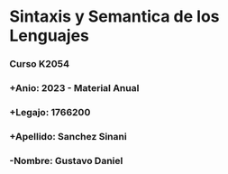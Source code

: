 # Sintaxis y Semantica de los Lenguajes

### Curso K2054

### +Anio: 2023 - Material Anual

### +Legajo: 1766200

### +Apellido: Sanchez Sinani

### -Nombre: Gustavo Daniel
